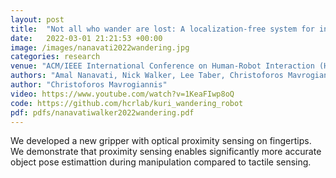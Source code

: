 ```yaml
---
layout: post
title:  "Not all who wander are lost: A localization-free system for in-the-wild mobile robot deployments"
date:   2022-03-01 21:21:53 +00:00
image: /images/nanavati2022wandering.jpg
categories: research
venue: "ACM/IEEE International Conference on Human-Robot Interaction (HRI)"
authors: "Amal Nanavati, Nick Walker, Lee Taber, Christoforos Mavrogiannis, Leila Takayama, Maya Cakmak, Siddhartha Srinivasa"
author: "Christoforos Mavrogiannis"
video: https://www.youtube.com/watch?v=1KeaFIwp8oQ
code: https://github.com/hcrlab/kuri_wandering_robot
pdf: pdfs/nanavatiwalker2022wandering.pdf
---
```

We developed a new gripper with optical proximity sensing on fingertips. We demonstrate that proximity sensing enables significantly more accurate object pose estimattion during manipulation compared to tactile sensing.

